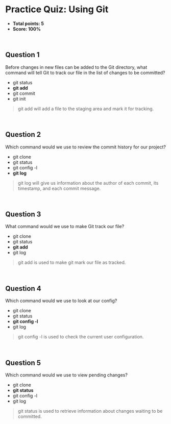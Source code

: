 # Practice Quiz: Using Git
* **Total points: 5**
* **Score: 100%**

<br>

## Question 1

Before changes in new files can be added to the Git directory, what command will tell Git to track our file in the list of changes to be committed?

* git status
* **git add**
* git commit
* git init

> git add will add a file to the staging area and mark it for tracking.

<br>

## Question 2

Which command would we use to review the commit history for our project?

* git clone
* git status
* git config -l
* **git log**

> git log will give us information about the author of each commit, its timestamp, and each commit message.

<br>

## Question 3

What command would we use to make Git track our file?

* git clone
* git status
* **git add**
* git log

> git add is used to make git mark our file as tracked.

<br>

## Question 4

Which command would we use to look at our config?

* git clone
* git status
* **git config -l**
* git log

> git config -l is used to check the current user configuration.

<br>

## Question 5

Which command would we use to view pending changes?

* git clone
* **git status**
* git config -l
* git log

> git status is used to retrieve information about changes waiting to be committed.
